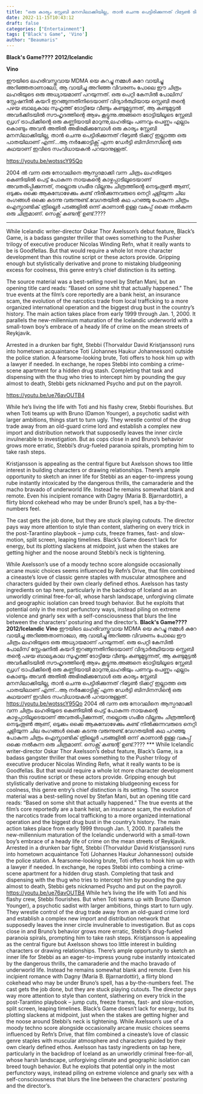 ```yaml
---
title: "ഒരു കാര്യം സ്റ്റേബി മനസിലാക്കിയില്ല, താൻ ചെന്നു പെട്ടിരിക്കുന്നത് റിട്ടേൺ ടിക്കറ്റ് ഇല്ലാത്ത ഒരു പാതയിലാണ് എന്ന്"
date: 2022-11-15T10:43:12
draft: false
categories: ["Entertainment"]
tags: ["Black's Game", 'Vino']
author: "Beaumaris"
---
```


<strong>Black's Game????</strong>
<strong>2012/Icelandic</strong>

<strong>Vino</strong>

ഈയിടെ ലഹരിവസ്തുവായ MDMA യെ കുറച്ചു നമ്മൾ കുറേ വായിച്ചു അറിഞ്ഞതാണാലോ, ആ വായിച്ചു അറിഞ്ഞ വിവരണം പോലെ ഈ ചിത്രം ലഹരിയുടെ ഒരു അധ്യായമാണ് പറയുന്നത്. ഒരു പെറ്റി കേസിൽ പോലിസ് സ്റ്റേഷനിൽ കയറി ഇറങ്ങുന്നതിനിടെയാണ് വിദ്യാർത്ഥിയായ സ്റ്റെബി തന്റെ പഴയ ബാല്യകാല സുഹൃത്ത് ടോട്ടിയേ വീണ്ടും കണ്ടുമുട്ടുന്നത്, ആ കണ്ടുമുട്ടൽ അവർക്കിടയിൽ സൗഹൃദത്തിന്റെ ആഴം കൂട്ടുന്നു.അങ്ങനെ ടോട്ടിയിലൂടെ സ്റ്റേബി ഡ്രഗ് ട്രാഫിക്കിന്റെ ഒരു കണ്ണിയായി മാറുന്നു,ലഹരിയും പണവും പെണ്ണും എല്ലാം കൊണ്ടും അവൻ അതിൽ അഭിരമിക്കുമ്പോൾ ഒരു കാര്യം സ്റ്റേബി മനസിലാക്കിയില്ല,
താൻ ചെന്നു പെട്ടിരിക്കുന്നത് റിട്ടേൺ ടിക്കറ്റ് ഇല്ലാത്ത ഒരു പാതയിലാണ് എന്ന്...ആ നർക്കോട്ടിക്സ് എന്ന ഡേർട്ടി ബിസിനസിന്റെ ഒരു കഥയാണ് ഇവിടെ സംവിധായകൻ പറയാനുള്ളത്.

https://youtu.be/wotsscY95Qo

2004 ൽ വന്ന ഒരു നോവലിനെ ആസ്പദമാക്കി വന്ന ചിത്രം ലഹരിയുടെ കെണിയിൽ പെട്ട് പോകുന്ന നായകന്റെ കാഴ്ചപ്പാടിലൂടെയാണ് അവതരിപ്പിക്കുന്നത്, നല്ലൊരു ഗംഭീര വില്ലനും ചിത്രത്തിന്റെ നെടുംതൂൺ ആണ്, ഒടുക്കം ഒക്കെ ആകുമ്പോഴേക്കും കണ്ട് നിൽക്കുന്നവരുടെ നെറ്റി ചുളിയുന്ന ചില രംഗങ്ങൾ ഒക്കെ കടന്നു വരുന്നുണ്ട്.വേഗതയിൽ കഥ പറഞ്ഞു പോകുന്ന ചിത്രം ഐസ്ലാണ്ടിക് ത്രില്ലെർ പടങ്ങളിൽ ഒന്ന് കാണാൻ ഉള്ള വകുപ്പ് ഒക്കെ നൽകുന്ന ഒരു ചിത്രമാണ്. സെക്സ് കണ്ടന്റ് ഉണ്ട്.????
***

While Icelandic writer-director Oskar Thor Axelsson’s debut feature, Black’s Game, is a badass gangster thriller that owes something to the Pusher trilogy of executive producer Nicolas Winding Refn, what it really wants to be is Goodfellas. But that would require a whole lot more character development than this routine script or these actors provide. Gripping enough but stylistically derivative and prone to mistaking bludgeoning excess for coolness, this genre entry’s chief distinction is its setting.

The source material was a best-selling novel by Stefan Mani, but an opening title card reads: “Based on some shit that actually happened.” The true events at the film’s core reportedly are a bank heist, an insurance scam, the evolution of the narcotics trade from local trafficking to a more organized international operation and the biggest drug bust in the country’s history. The main action takes place from early 1999 through Jan. 1, 2000. It parallels the new-millennium maturation of the Icelandic underworld with a small-town boy’s embrace of a heady life of crime on the mean streets of Reykjavik.

Arrested in a drunken bar fight, Stebbi (Thorvaldur David Kristjansson) runs into hometown acquaintance Toti (Johannes Haukur Johannesson) outside the police station. A fearsome-looking brute, Toti offers to hook him up with a lawyer if needed. In exchange, he ropes Stebbi into combing a crime-scene apartment for a hidden drug stash. Completing that task and dispensing with the thug who tries to intercept him by pounding the guy almost to death, Stebbi gets nicknamed Psycho and put on the payroll.

https://youtu.be/ue76avOUTB4

While he’s living the life with Toti and his flashy crew, Stebbi flourishes. But when Toti teams up with Bruno (Damon Younger), a psychotic sadist with larger ambitions, things start to turn ugly. They wrestle control of the drug trade away from an old-guard crime lord and establish a complex new import and distribution network that supposedly leaves the inner circle invulnerable to investigation. But as cops close in and Bruno’s behavior grows more erratic, Stebbi’s drug-fueled paranoia spirals, prompting him to take rash steps.

Kristjansson is appealing as the central figure but Axelsson shows too little interest in building characters or drawing relationships. There’s ample opportunity to sketch an inner life for Stebbi as an eager-to-impress young rube instantly intoxicated by the dangerous thrills, the camaraderie and the macho bravado of underworld life. Instead he remains somewhat blank and remote. Even his incipient romance with Dagny (Maria B. Bjarnardottir), a flirty blond cokehead who may be under Bruno’s spell, has a by-the-numbers feel.

The cast gets the job done, but they are stuck playing cutouts. The director pays way more attention to style than content, slathering on every trick in the post-Tarantino playbook – jump cuts, freeze frames, fast- and slow-motion, split screen, leaping timelines. Black’s Game doesn’t lack for energy, but its plotting slackens at midpoint, just when the stakes are getting higher and the noose around Stebbi’s neck is tightening.

While Axelsson’s use of a moody techno score alongside occasionally arcane music choices seems influenced by Refn’s Drive, that film combined a cineaste’s love of classic genre staples with muscular atmosphere and characters guided by their own clearly defined ethos. Axelsson has tasty ingredients on tap here, particularly in the backdrop of Iceland as an unworldly criminal free-for-all, whose harsh landscape, unforgiving climate and geographic isolation can breed tough behavior. But he exploits that potential only in the most perfunctory ways, instead piling on extreme violence and gnarly sex with a self-consciousness that blurs the line between the characters’ posturing and the director’s.
**Black's Game????** **2012/Icelandic** **Vino** ഈയിടെ ലഹരിവസ്തുവായ MDMA യെ കുറച്ചു നമ്മൾ കുറേ വായിച്ചു അറിഞ്ഞതാണാലോ, ആ വായിച്ചു അറിഞ്ഞ വിവരണം പോലെ ഈ ചിത്രം ലഹരിയുടെ ഒരു അധ്യായമാണ് പറയുന്നത്. ഒരു പെറ്റി കേസിൽ പോലിസ് സ്റ്റേഷനിൽ കയറി ഇറങ്ങുന്നതിനിടെയാണ് വിദ്യാർത്ഥിയായ സ്റ്റെബി തന്റെ പഴയ ബാല്യകാല സുഹൃത്ത് ടോട്ടിയേ വീണ്ടും കണ്ടുമുട്ടുന്നത്, ആ കണ്ടുമുട്ടൽ അവർക്കിടയിൽ സൗഹൃദത്തിന്റെ ആഴം കൂട്ടുന്നു.അങ്ങനെ ടോട്ടിയിലൂടെ സ്റ്റേബി ഡ്രഗ് ട്രാഫിക്കിന്റെ ഒരു കണ്ണിയായി മാറുന്നു,ലഹരിയും പണവും പെണ്ണും എല്ലാം കൊണ്ടും അവൻ അതിൽ അഭിരമിക്കുമ്പോൾ ഒരു കാര്യം സ്റ്റേബി മനസിലാക്കിയില്ല, താൻ ചെന്നു പെട്ടിരിക്കുന്നത് റിട്ടേൺ ടിക്കറ്റ് ഇല്ലാത്ത ഒരു പാതയിലാണ് എന്ന്...ആ നർക്കോട്ടിക്സ് എന്ന ഡേർട്ടി ബിസിനസിന്റെ ഒരു കഥയാണ് ഇവിടെ സംവിധായകൻ പറയാനുള്ളത്. https://youtu.be/wotsscY95Qo 2004 ൽ വന്ന ഒരു നോവലിനെ ആസ്പദമാക്കി വന്ന ചിത്രം ലഹരിയുടെ കെണിയിൽ പെട്ട് പോകുന്ന നായകന്റെ കാഴ്ചപ്പാടിലൂടെയാണ് അവതരിപ്പിക്കുന്നത്, നല്ലൊരു ഗംഭീര വില്ലനും ചിത്രത്തിന്റെ നെടുംതൂൺ ആണ്, ഒടുക്കം ഒക്കെ ആകുമ്പോഴേക്കും കണ്ട് നിൽക്കുന്നവരുടെ നെറ്റി ചുളിയുന്ന ചില രംഗങ്ങൾ ഒക്കെ കടന്നു വരുന്നുണ്ട്.വേഗതയിൽ കഥ പറഞ്ഞു പോകുന്ന ചിത്രം ഐസ്ലാണ്ടിക് ത്രില്ലെർ പടങ്ങളിൽ ഒന്ന് കാണാൻ ഉള്ള വകുപ്പ് ഒക്കെ നൽകുന്ന ഒരു ചിത്രമാണ്. സെക്സ് കണ്ടന്റ് ഉണ്ട്.???? *** While Icelandic writer-director Oskar Thor Axelsson’s debut feature, Black’s Game, is a badass gangster thriller that owes something to the Pusher trilogy of executive producer Nicolas Winding Refn, what it really wants to be is Goodfellas. But that would require a whole lot more character development than this routine script or these actors provide. Gripping enough but stylistically derivative and prone to mistaking bludgeoning excess for coolness, this genre entry’s chief distinction is its setting. The source material was a best-selling novel by Stefan Mani, but an opening title card reads: “Based on some shit that actually happened.” The true events at the film’s core reportedly are a bank heist, an insurance scam, the evolution of the narcotics trade from local trafficking to a more organized international operation and the biggest drug bust in the country’s history. The main action takes place from early 1999 through Jan. 1, 2000. It parallels the new-millennium maturation of the Icelandic underworld with a small-town boy’s embrace of a heady life of crime on the mean streets of Reykjavik. Arrested in a drunken bar fight, Stebbi (Thorvaldur David Kristjansson) runs into hometown acquaintance Toti (Johannes Haukur Johannesson) outside the police station. A fearsome-looking brute, Toti offers to hook him up with a lawyer if needed. In exchange, he ropes Stebbi into combing a crime-scene apartment for a hidden drug stash. Completing that task and dispensing with the thug who tries to intercept him by pounding the guy almost to death, Stebbi gets nicknamed Psycho and put on the payroll. https://youtu.be/ue76avOUTB4 While he’s living the life with Toti and his flashy crew, Stebbi flourishes. But when Toti teams up with Bruno (Damon Younger), a psychotic sadist with larger ambitions, things start to turn ugly. They wrestle control of the drug trade away from an old-guard crime lord and establish a complex new import and distribution network that supposedly leaves the inner circle invulnerable to investigation. But as cops close in and Bruno’s behavior grows more erratic, Stebbi’s drug-fueled paranoia spirals, prompting him to take rash steps. Kristjansson is appealing as the central figure but Axelsson shows too little interest in building characters or drawing relationships. There’s ample opportunity to sketch an inner life for Stebbi as an eager-to-impress young rube instantly intoxicated by the dangerous thrills, the camaraderie and the macho bravado of underworld life. Instead he remains somewhat blank and remote. Even his incipient romance with Dagny (Maria B. Bjarnardottir), a flirty blond cokehead who may be under Bruno’s spell, has a by-the-numbers feel. The cast gets the job done, but they are stuck playing cutouts. The director pays way more attention to style than content, slathering on every trick in the post-Tarantino playbook – jump cuts, freeze frames, fast- and slow-motion, split screen, leaping timelines. Black’s Game doesn’t lack for energy, but its plotting slackens at midpoint, just when the stakes are getting higher and the noose around Stebbi’s neck is tightening. While Axelsson’s use of a moody techno score alongside occasionally arcane music choices seems influenced by Refn’s Drive, that film combined a cineaste’s love of classic genre staples with muscular atmosphere and characters guided by their own clearly defined ethos. Axelsson has tasty ingredients on tap here, particularly in the backdrop of Iceland as an unworldly criminal free-for-all, whose harsh landscape, unforgiving climate and geographic isolation can breed tough behavior. But he exploits that potential only in the most perfunctory ways, instead piling on extreme violence and gnarly sex with a self-consciousness that blurs the line between the characters’ posturing and the director’s.
